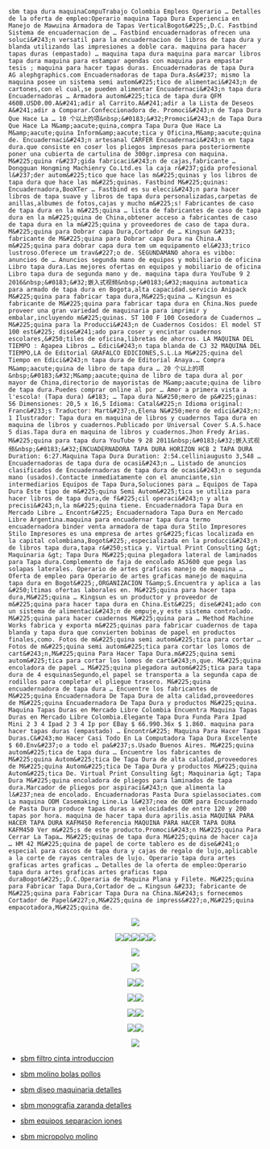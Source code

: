 
```
sbm tapa dura maquinaCompuTrabajo Colombia Empleos Operario … Detalles de la oferta de empleo:Operario maquina Tapa Dura Experiencia en Manejo de Mawuina Armadora de Tapas VerticalBogot&#225;,D.C. Fastbind Sistema de encuadernacion de … Fastbind encuadernadoras ofrecen una soluci&#243;n versatil para la encuadernacion de libros de tapa dura y blanda utilizando las impresiones a doble cara. maquina para hacer tapas duras (empastado) … maquina tapa dura maquina para marcar libros tapa dura maquina para estampar agendas con maquina para empastar tesis ; maquina para hacer tapas duras. Encuadernadoras de tapa Dura AG alephgraphics.com Encuadernadoras de tapa Dura.As&#237; mismo la maquina posee un sistema semi autom&#225;tico de alimentaci&#243;n de cartones,con el cual,se pueden alimentar Encuadernaci&#243;n tapa dura Encuadernadoras … Armadora autom&#225;tica de tapa dura QFM 460B.USD0.00.A&#241;adir al Carrito.A&#241;adir a la Lista de Deseos A&#241;adir a Comparar.Confeccionadora de. Promoci&#243;n de Tapa Dura Que Hace La … 10 个以上的项&nbsp;&#0183;&#32;Promoci&#243;n de Tapa Dura Que Hace La M&amp;aacute;quina,compra Tapa Dura Que Hace La M&amp;aacute;quina Inform&amp;aacute;tica y Oficina,M&amp;aacute;quina de. Encuadernaci&#243;n artesanal CARFER Encuadernaci&#243;n en tapa dura.que consiste en coser los pliegos impresos para posteriormente poner una cubierta de cartulina de 300gr.impresa con maquina. M&#225;quina r&#237;gida fabricaci&#243;n de cajas,fabricante … Dongguan Hongming Machienry Co.Ltd.es la caja r&#237;gida profesional l&#237;der autom&#225;tico que hace las m&#225;quinas y los libros de tapa dura que hace las m&#225;quinas. Fastbind M&#225;quinas: Encuadernadora,BooXTer … Fastbind es su elecci&#243;n para hacer libros de tapa suave y libros de tapa dura personalizadas,carpetas de anillas,albumes de fotos,cajas y mucho m&#225;s! Fabricantes de caso de tapa dura en la m&#225;quina … lista de fabricantes de caso de tapa dura en la m&#225;quina de China,obtener acceso a fabricantes de caso de tapa dura en la m&#225;quina y proveedores de caso de tapa dura. M&#225;quina para Dobrar capa Dura,Cortador de … Kingsun &#233; fabricante de M&#225;quina para Dobrar capa Dura na China.A m&#225;quina para dobrar capa dura tem um equipamento el&#233;trico lustroso.Oferece um trav&#227;o de. SEGUNDAMANO ahora es vibbo: anuncios de … Anuncios segunda mano de equipos y mobiliario de oficina Libro tapa dura.Las mejores ofertas en equipos y mobiliario de oficina Libro tapa dura de segunda mano y de. maquina tapa dura YouTube 9 2 2016&nbsp;&#0183;&#32;嵌入式视频&nbsp;&#0183;&#32;maquina automatica para armado de tapa dura en Bogota,alta capacidad.servicio Anipack M&#225;quina para fabricar tapa dura,M&#225;quina … Kingsun es fabricante de M&#225;quina para fabricar tapa dura en China.Nos puede proveer una gran variedad de maquinaria para imprimir y embalar,incluyendo m&#225;quinas. ST 100 F 100 Cosedora de Cuadernos … M&#225;quina para la Producci&#243;n de Cuadernos Cosidos: El model ST 100 est&#225; dise&#241;ado para coser y encintar cuadernos escolares,&#250;tiles de oficina,libretas de ahorros. LA MAQUINA DEL TIEMPO : Agapea Libros … Edici&#243;n tapa blanda de CJ 32 MAQUINA DEL TIEMPO,LA de Editorial GRAFALCO EDICIONES,S.L.La M&#225;quina del Tiempo en Edici&#243;n tapa dura de Editorial Anaya.… Compra M&amp;aacute;quina de libro de tapa dura … 20 个以上的项&nbsp;&#0183;&#32;M&amp;aacute;quina de libro de tapa dura al por mayor de China,directorio de mayoristas de M&amp;aacute;quina de libro de tapa dura.Puedes comprar online al por … Amor a primera vista a l'escola! (Tapa dura) &#183; … Tapa dura N&#250;mero de p&#225;ginas: 56 Dimensiones: 20,5 x 16,5 Idioma: Catal&#225;n Idioma original: Franc&#233;s Traductor: Mart&#237;n,Elena N&#250;mero de edici&#243;n: 1 Ilustrador: Tapa dura en maquina de libros y cuadernos Tapa dura en maquina de libros y cuadernos.Publicado por Universal Cover S.A.S.hace 5 dias.Tapa dura en maquina de libros y cuadernos.Jhon Fredy Arias. M&#225;quina para tapa dura YouTube 9 28 2011&nbsp;&#0183;&#32;嵌入式视频&nbsp;&#0183;&#32;ENCUADERNADORA TAPA DURA HORIZON HCB 2 TAPA DURA Duration: 6:27.Maquina Tapa Dura Duration: 2:54.celliniaugusto 3,548 … Encuadernadoras de tapa dura de ocasi&#243;n … Listado de anuncios clasificados de Encuadernadoras de tapa dura de ocasi&#243;n o segunda mano (usados).Contacte inmediatamente con el anunciante,sin intermediarios Equipos de Tapa Dura,Soluciones para … Equipos de Tapa Dura Este tipo de m&#225;quina Semi Autom&#225;tica se utiliza para hacer libros de tapa dura,de f&#225;cil operaci&#243;n y alta precisi&#243;n,la m&#225;quina tiene. Encuadernadora Tapa Dura en Mercado Libre … Encontr&#225; Encuadernadora Tapa Dura en Mercado Libre Argentina.maquina para encuadernar tapa dura termo encuadernadora binder venta armadora de tapa dura Stilo Impresores Stilo Impresores es una empresa de artes gr&#225;ficas localizada en la capital colombiana,Bogot&#225;,especializada en la producci&#243;n de libros tapa dura,tapa r&#250;stica y. Virtual Print Consulting &gt; Maquinaria &gt; Tapa Dura M&#225;quina plegadora lateral de laminados para Tapa dura.Complemento de faja de encolado ASJ600 que pega las solapas laterales. Operario de artes graficas manejo de maquina … Oferta de empleo para Operario de artes graficas manejo de maquina tapa dura en Bogot&#225;,ORGANIZACION T&amp;S.Encuentra y aplica a las &#250;ltimas ofertas laborales en. M&#225;quina para hacer tapa dura,M&#225;quina … Kingsun es un productor y proveedor de m&#225;quina para hacer tapa dura en China.Est&#225; dise&#241;ado con un sistema de alimentaci&#243;n de empuje,y este sistema controlado. M&#225;quina para hacer cuadernos M&#225;quina para … Method Machine Works fabrica y exporta m&#225;quinas para fabricar cuadernos de tapa blanda y tapa dura que convierten bobinas de papel en productos finales,como. Fotos de m&#225;quina semi autom&#225;tica para cortar … Fotos de m&#225;quina semi autom&#225;tica para cortar los lomos de cart&#243;n,M&#225;quina Para Hacer Tapa Dura.m&#225;quina semi autom&#225;tica para cortar los lomos de cart&#243;n,que. M&#225;quina encoladora de papel … M&#225;quina plegadora autom&#225;tica para tapa dura de 4 esquinasSegundo,el papel se transporta a la segunda capa de rodillos para completar el pliegue trasero. M&#225;quina encuadernadora de tapa dura … Encuentre los fabricantes de M&#225;quina Encuadernadora De Tapa Dura de alta calidad,proveedores de M&#225;quina Encuadernadora De Tapa Dura y productos M&#225;quina. Maquina Tapas Duras en Mercado Libre Colombia Encuentra Maquina Tapas Duras en Mercado Libre Colombia.Elegante Tapa Dura Funda Para Ipad Mini 2 3 4 Ipad 2 3 4 Ip por EBay $ 66.990.36x $ 1.860. maquina para hacer tapas duras (empastado) … Encontr&#225; Maquina Para Hacer Tapas Duras.C&#243;mo Hacer Casi Todo En La Computadora Tapa Dura Excelente $ 60.Env&#237;o a todo el pa&#237;s.Usado Buenos Aires. M&#225;quina autom&#225;tica de tapa dura … Encuentre los fabricantes de M&#225;quina Autom&#225;tica De Tapa Dura de alta calidad,proveedores de M&#225;quina Autom&#225;tica De Tapa Dura y productos M&#225;quina Autom&#225;tica De. Virtual Print Consulting &gt; Maquinaria &gt; Tapa Dura M&#225;quina encoladora de pliegos para laminados de tapa dura.Marcador de pliegos por aspiraci&#243;n que alimenta la l&#237;nea de encolado. Encuadernadoras Pasta Dura spielassociates.com La maquina ODM Casemaking Line.La l&#237;nea de ODM para Encuadernado de Pasta Dura produce tapas duras a velocidades de entre 120 y 200 tapas por hora. maquina de hacer tapa dura aprilis.asia MAQUINA PARA HACER TAPA DURA KAFM450 Referencia MAQUINA PARA HACER TAPA DURA KAFM450 Ver m&#225;s de este producto.Promoci&#243;n M&#225;quina Para Cerrar La Tapa… M&#225;quinas de tapa dura M&#225;quina de hacer caja … HM 42 M&#225;quina de papel de corte tablero es de dise&#241;o especial para cascos de tapa dura y cajas de regalo de lujo,aplicable a la corte de rayas centrales de lujo. Operario tapa dura artes graficas artes graficas … Detalles de la oferta de empleo:Operario tapa dura artes graficas artes graficas tapa duraBogot&#225;,D.C.Operaria de Maquina Plana y Filete. M&#225;quina para Fabricar Tapa Dura,Cortador de … Kingsun &#233; fabricante de M&#225;quina para Fabricar Tapa Dura na China.N&#243;s fornecemos Cortador de Papel&#227;o,M&#225;quina de impress&#227;o,M&#225;quina empacotadora,M&#225;quina de. 
```

<div align="center">

<a href="https://es-crusher.shibang-china.com/github&k=sbm+tapa+dura+maquina"><img src="https://static.shibang-china.com/es/crusher/logo.jpg"></a>

<a href="https://es-crusher.shibang-china.com/github&k=sbm+tapa+dura+maquina"><img src="https://static.shibang-china.com/es/crusher/index.jpg"></a><a href="https://es-crusher.shibang-china.com/material.htmlgithub&k=sbm+tapa+dura+maquina"><img src="https://static.shibang-china.com/es/crusher/material.jpg"></a><a href="https://es-crusher.shibang-china.com/application.htmlgithub&k=sbm+tapa+dura+maquina"><img src="https://static.shibang-china.com/es/crusher/application.jpg"></a><a href="https://es-crusher.shibang-china.com/aboutus.htmlgithub&k=sbm+tapa+dura+maquina"><img src="https://static.shibang-china.com/es/crusher/aboutus.jpg"></a><a href="https://es-crusher.shibang-china.com/contact.htmlgithub&k=sbm+tapa+dura+maquina"><img src="https://static.shibang-china.com/es/crusher/contact.jpg"></a>

<a href="https://es-crusher.shibang-china.com/github&k=sbm+tapa+dura+maquina"><img src="https://static.shibang-china.com/es/crusher/banner.jpg"></a>

<a href="https://swt.shibang-china.com/github&k=sbm+tapa+dura+maquina"><img src="https://static.shibang-china.com/es/crusher/text.jpg"></a>

<a href="https://swt.shibang-china.com/github&k=sbm+tapa+dura+maquina"><img src="https://static.shibang-china.com/es/crusher/chat.jpg"></a><a href="https://es-crusher.shibang-china.com/contact.htmlgithub&k=sbm+tapa+dura+maquina"><img src="https://static.shibang-china.com/es/crusher/message.jpg"></a>

<a href="https://es-crusher.shibang-china.com/products/pe.htmlgithub&k=sbm+tapa+dura+maquina"><img src="https://static.shibang-china.com/es/crusher/pe.jpg"></a><a href="https://es-crusher.shibang-china.com/products/pf.htmlgithub&k=sbm+tapa+dura+maquina"><img src="https://static.shibang-china.com/es/crusher/pf.jpg"></a>

<a href="https://es-crusher.shibang-china.com/products/hpt.htmlgithub&k=sbm+tapa+dura+maquina"><img src="https://static.shibang-china.com/es/crusher/hpt.jpg"></a><a href="https://es-crusher.shibang-china.com/products/vsi.htmlgithub&k=sbm+tapa+dura+maquina"><img src="https://static.shibang-china.com/es/crusher/vsi.jpg"></a>

<a href="https://es-crusher.shibang-china.com/products/klv.htmlgithub&k=sbm+tapa+dura+maquina"><img src="https://static.shibang-china.com/es/crusher/klv.jpg"></a><a href="https://es-crusher.shibang-china.com/products/portable.htmlgithub&k=sbm+tapa+dura+maquina"><img src="https://static.shibang-china.com/es/crusher/portable.jpg"></a>

<a href="https://swt.shibang-china.com/github&k=sbm+tapa+dura+maquina"><img src="https://static.shibang-china.com/es/crusher/case.jpg"></a>

</div>


* [sbm filtro cinta introduccion](sbm%20filtro%20cinta%20introduccion.md)

* [sbm molino bolas pollos](sbm%20molino%20bolas%20pollos.md)

* [sbm diseo maquinaria detalles](sbm%20diseo%20maquinaria%20detalles.md)

* [sbm monografia zaranda detalles](sbm%20monografia%20zaranda%20detalles.md)

* [sbm equipos separacion iones](sbm%20equipos%20separacion%20iones.md)

* [sbm micropolvo molino](sbm%20micropolvo%20molino.md)